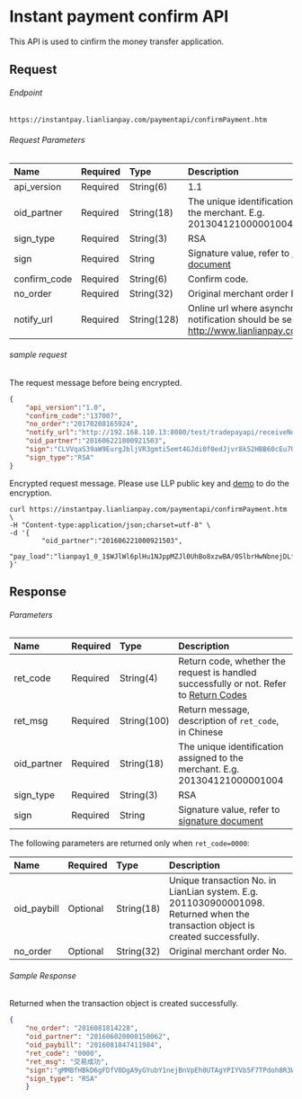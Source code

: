 # Instant payment confirm API

This API is used to cinfirm the money transfer application.

## Request

###### Endpoint

```html
https://instantpay.lianlianpay.com/paymentapi/confirmPayment.htm
```

###### Request Parameters

|Name|Required|Type|Description|
|:---|:---|:---|:---|
|api_version|Required|String(6)|1.1|
|oid_partner|Required|String(18)|The unique identification assigned to the merchant. E.g. 201304121000001004|
|sign_type|Required|String(3)|RSA |
|sign|Required|String|Signature value, refer to [signature document](signature.md)|
|confirm_code|Required|String(6)|Confirm code.  |
|no_order|Required|String(32)|Original merchant order No. |
|notify_url|Required|String(128)|Online url where asynchronous notification should be sent, E.g. http://www.lianlianpay.com/help/notify|



######  sample request

The request message before being encrypted.
```json
{
    "api_version":"1.0",
    "confirm_code":"137007",
    "no_order":"20170208165924",
    "notify_url":"http://192.168.110.13:8080/test/tradepayapi/receiveNotify.htm",
    "oid_partner":"201606221000921503",
    "sign":"CLVVqaS39aW9EurgJbljVR3gmti5emt4GJdi0f0edJjvr8k52HBB60cEu7UmiMxtqgm/gVA40OG42ANY96ZiEoiJnAPdBANTK3pJyYq/anw56wrGLLW/HIFiTslnvIpwqtQoSjBaz8h+J2aSXzFPywG6WXFsLyAb/NUJSCSb6dU=",
    "sign_type":"RSA"
}
```
Encrypted request message. Please use LLP public key and [demo](#demo) to do the encryption.
```curl
curl https://instantpay.lianlianpay.com/paymentapi/confirmPayment.htm \
-H "Content-type:application/json;charset=utf-8" \
-d '{
        "oid_partner":"201606221000921503",
        "pay_load":"lianpay1_0_1$WJlWl6plHu1NJppMZJl0UhBo8xzwBA/0SlbrHwNbnejDLfr8SMqzv+tXRwX+9eGMX6nzsyO8kDR2\r\nReZ/w22hJhQauaJiKrDcaoAdw1++SX1H25rg+sX1D0oh+eYXzLBXCnTXAG61xHBAIDbOJK3bmjrp\r\nM2/VjEkY8+/zHnHO3t0=$icV1y+ZLWywLksIWy725MTrfAPasC7BNpdqyHzGUTWWYY2/YaeP9qVDOJ7xR4wPbWa27WjRCMANa\r\nH+7R2UcM7pD4z3Ns3LWAx7SGVMTC53ojJkEHWlES3vZH9iitCNuczsSx81gf+FazQSO9d3RJr5Ez\r\nK+MJrbDCMLw8b2VpGGs=$RUIyMkM0NEs=$tfXbWbTWnzseVnnu/9Rl0Pz0EzAHUs7teGYC25c8ZZ05V7EkCXVOwmhGSQRzDmlwVNl/drQxseVa\r\nHhyi1XKbfK8b94Gaq/bbQvsoKZ5XEczqNNVljJD+gwjTFaDn23Ac5YoPyXnKucAWpm8kFWOGe2/O\r\nWPtypAl5RuDmVM6q3Hn60QppwJMB5ajpUo1+udG7UofRdz9BGp/zso5AMUkgtEWwL8ilHTH7lxZa\r\n87eRYXCo/1cVoavsj8aVKPjbH7xcl7+sklx9nQSVZWxIoor78JlNQpjoGPaugEbUo3lW69/OixoI\r\npddgMjdzdmbxJWNryW7Y6RJPmbyEemvfRb3dgq9deecgO12wkH/lgbueRWMqpGN4hkSoJS9bYPhP\r\nGL01zbYxrQxWgaJR/y7Ue0TtNSX2sF+UfuYY3guutvUlqM4PWAFzSrIt/B64pX2HNWsEwRA07WuO\r\nmFZPuzb6YG4cWOqUmzwK/hcb8+OcA1L5zJTEA/WRmKDs1fM9heP/c4tiHQ==$7btIQ57N4wnhOoCEDPwZdp+sfHRx/LSFdrmiJVFbd+4="
}'
```
## Response

###### Parameters

|Name|Required|Type|Description|
|:---|:---|:---|:---|
|ret_code|Required|String(4)|Return code, whether the request is handled successfully or not. Refer to [Return Codes](return-codes.md)|
|ret_msg|Required|String(100)|Return message, description of ```ret_code```, in Chinese |
|oid_partner|Required|String(18)|The unique identification assigned to the merchant. E.g. 201304121000001004|
|sign_type|Required|String(3)|RSA |
|sign|Required|String|Signature value, refer to [signature document](signature.md)|

The following parameters are returned only when ```ret_code=0000```:

|Name|Required|Type|Description|
|:---|:---|:---|:---|
|oid_paybill|Optional|String(18)|Unique transaction No. in LianLian system. E.g. 2011030900001098. Returned when the transaction object is created successfully. |
|no_order|Optional|String(32)|Original merchant order No. |

###### Sample Response


Returned when the transaction object is created successfully.

```json
{   
    "no_order": "2016081814228",   
    "oid_partner": "201606020000150062",   
    "oid_paybill": "2016081847411984",   
    "ret_code": "0000",   
    "ret_msg": "交易成功",   
    "sign":"gMMBfHBkD6gFDfV0DgA9yGYubY1nejBnVpEh0UTAgYPIYVb5F7TPdoh8R3WnYPFn3RFG4M4oRJT26wdbXtJj84z5N1mzqIOxBzQ6IZ5gXz2tFq1dWy9ro0GDG9DmxPpTj5BidOzE4 85/caI81EEtQnvrva4z14NHFL3vEC2QJoo=",   
    "sign_type": "RSA" 
    } 
```

